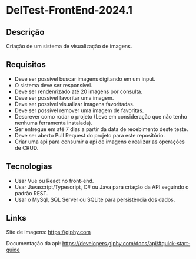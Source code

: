 # DelTest-FrontEnd-2024.1

## Descrição
Criação de um sistema de visualização de imagens.

## Requisitos
- Deve ser possível buscar imagens digitando em um input.
- O sistema deve ser responsível.
- Deve ser rendenrizado até 20 imagens por consulta.
- Deve ser possível favoritar uma imagem.
- Deve ser possível visualizar imagens favoritadas.
- Deve ser possível remover uma imagem de favoritas.
- Descrever como rodar o projeto (Leve em consideração que não tenho nenhuma ferramenta instalada).
- Ser entregue em até 7 dias a partir da data de recebimento deste teste.
- Deve ser aberto Pull Request do projeto para este repositório.
- Criar uma api para consumir a api de imagens e realizar as operações de CRUD.

## Tecnologias
- Usar Vue ou React no front-end.
- Usar Javascript/Typescript, C# ou Java para criação da API seguindo o padrão REST.
- Usar o MySql, SQL Server ou SQLite para persistência dos dados.

## Links
Site de imagens: https://giphy.com

Documentação da api: https://developers.giphy.com/docs/api/#quick-start-guide
